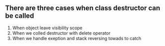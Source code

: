 ## There are three cases when class destructor can be called
1. When object leave visibility scope
2. When we colled destructor with delete operator
3. When we handle exeption and stack reversing towads to catch 
